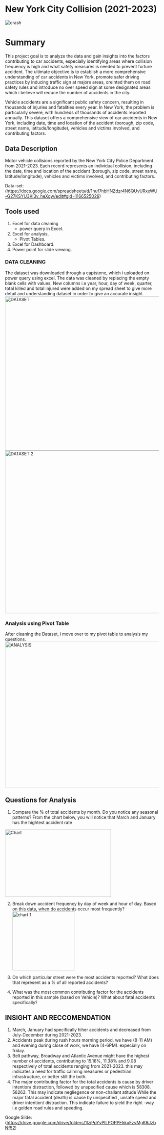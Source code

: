 # New York City Collision (2021-2023)
![crash](https://github.com/user-attachments/assets/5fc429d2-f0aa-45dc-9cbb-f429303cd360)

# Summary 
This project goal is to analyze the data and gain insights into the factors contributing to car accidents, especially identifying areas where collision frequency is high and what safety measures is needed to prevent furture accident. The ultimate objective is to establish a more comprehensive understanding of car accidents in New York, promote safer driving practices by inducing traffic sign at majore areas, oreinted them on road safety rules and introduce no over speed sign at some designated areas which i believe will reduce the number of accidents in the city. 

Vehicle accidents are a significant public safety concern, resulting in thousands of injuries and fatalities every year. In New York, the problem is particularly severe, with hundreds of thousands of accidents reported annually. This dataset offers a comprehensive view of car accidents in New York, including date, time and location of the accident (borough, zip code, street name, latitude/longitude), vehicles and victims involved, and contributing factors.

## Data Description 
Motor vehicle collisions reported by the New York City Police Department from 2021-2023. Each record represents an individual collision, including the date, time and location of the accident (borough, zip code, street name, latitude/longitude), vehicles and victims involved, and contributing factors.

Data-set: (https://docs.google.com/spreadsheets/d/1huf7nbHNZdzr4N6QUvURxeWU-G27KSYU3Kl3v_heXgw/edit#gid=1166525029)

## Tools used
1. Excel for data cleaning
    - power query in Excel.
2. Excel for analysis,
    - Pivot Tables.
3. Excel for Dashboard.
4. Power point for slide viewing.

### DATA CLEANING
The dataset was downloaded through a captstone, which i uploaded on power query using excel. The data was cleaned by replacing the empty blank cells with values, New columns i.e year, hour, day of week, quarter, total killed and total injured were added on my spread sheet to give more detail and understanding dataset in order to give an accurate insight.
<img width="1321" height="503" alt="DATASET" src="https://github.com/user-attachments/assets/b0e959d9-1698-4a45-92ec-a8988ecc2a59" />
<img width="1322" height="531" alt="DATASET 2" src="https://github.com/user-attachments/assets/22fc92fe-9c27-4610-98e5-0b7596191e22" />

### Analysis using Pivot Table
After cleaning the Dataset, i move over to my pivot table to analysis my questions.
<img width="1260" height="475" alt="ANALYSIS" src="https://github.com/user-attachments/assets/9e0a8bf8-7d79-42d4-b29a-75b3b4e7f20a" />

## Questions for Analysis 
1. Compare the % of total accidents by month. Do you notice any seasonal patterns?
From the chart below, you will notice that March and January has the hightest accident rate
<img width="347" height="220" alt="Chart" src="https://github.com/user-attachments/assets/65b20b9c-3000-4485-bbab-0d464942de15" />

2. Break down accident frequency by day of week and hour of day. Based on this data, when do accidents occur most frequently?
   <img width="205" height="192" alt="chart 1" src="https://github.com/user-attachments/assets/a24b8e34-8ed9-461a-bc89-cff6bff2baa2" />

3. On which particular street were the most accidents reported? What does that represent as a % of all reported accidents?
4. What was the most common contributing factor for the accidents reported in this sample (based on Vehicle)? What about fatal accidents specifically?

## INSIGHT AND RECCOMENDATION
 1. March, January had specifically hiher accidents and decreased from July-December during 2021-2023.
 2. Accidents peak during rush hours morning period, we have (8-11 AM) and evening during close of work, we have (4-6PM). expecially on friday.
 3. Belt pathway, Broadway and Atlantic Avenue might have the highest number of accidents, contributing to 15.18%, 11.38% and 9.08 respectively of total accidents ranging from 2021-2023. 
    this may indicates a need for traffic calming measures or pedestrian infrastructure, or better still the both.
 4. The major contributing factor for the total accidents is cause by driver intention/ distraction, followed by unspecified cause which is 58308, 58262. This may indicate negliegence or 
    non-challant atitude
    While the major fatal accident (death) is cause by unspecified , unsafe speed and driver intention/ distraction. 
    This indicate failure to yield the right -way i.e golden road rules and speeding.

Google Slide: (https://drive.google.com/drive/folders/1lzjPpYvPILPOPPE5kuFzvMgK6JzbNf52)


